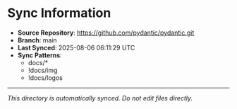 # Sync Information

- **Source Repository**: https://github.com/pydantic/pydantic.git
- **Branch**: main
- **Last Synced**: 2025-08-06 06:11:29 UTC
- **Sync Patterns**:
  - docs/*
  - !docs/img
  - !docs/logos

---
*This directory is automatically synced. Do not edit files directly.*

